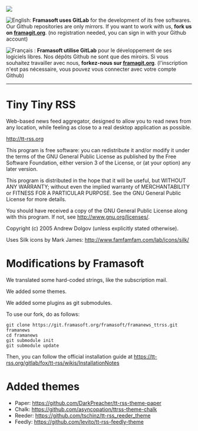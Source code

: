 [![](https://framagit.org/assets/favicon-075eba76312e8421991a0c1f89a89ee81678bcde72319dd3e8047e2a47cd3a42.ico)](https://framagit.org)

![English:](https://upload.wikimedia.org/wikipedia/commons/thumb/a/ae/Flag_of_the_United_Kingdom.svg/20px-Flag_of_the_United_Kingdom.svg.png) **Framasoft uses GitLab** for the development of its free softwares. Our Github repositories are only mirrors.
If you want to work with us, **fork us on [framagit.org](https://framagit.org)**. (no registration needed, you can sign in with your Github account)

![Français :](https://upload.wikimedia.org/wikipedia/commons/thumb/c/c3/Flag_of_France.svg/20px-Flag_of_France.svg.png) **Framasoft utilise GitLab** pour le développement de ses logiciels libres. Nos dépôts Github ne sont que des miroirs.
Si vous souhaitez travailler avec nous, **forkez-nous sur [framagit.org](https://framagit.org)**. (l'inscription n'est pas nécessaire, vous pouvez vous connecter avec votre compte Github)
* * *

Tiny Tiny RSS
=============

Web-based news feed aggregator, designed to allow you to read news from 
any location, while feeling as close to a real desktop application as possible.

http://tt-rss.org

This program is free software: you can redistribute it and/or modify
it under the terms of the GNU General Public License as published by
the Free Software Foundation, either version 3 of the License, or
(at your option) any later version.

This program is distributed in the hope that it will be useful,
but WITHOUT ANY WARRANTY; without even the implied warranty of
MERCHANTABILITY or FITNESS FOR A PARTICULAR PURPOSE.  See the
GNU General Public License for more details.

You should have received a copy of the GNU General Public License
along with this program.  If not, see <http://www.gnu.org/licenses/>.

Copyright (c) 2005 Andrew Dolgov (unless explicitly stated otherwise).

Uses Silk icons by Mark James: http://www.famfamfam.com/lab/icons/silk/

Modifications by Framasoft
==========================

We translated some hard-coded strings, like the subscription mail.

We added some themes.

We added some plugins as git submodules.

To use our fork, do as follows:

```
git clone https://git.framasoft.org/framasoft/framanews_ttrss.git framanews
cd framanews
git submodule init
git submodule update
```

Then, you can follow the official installation guide at <https://tt-rss.org/gitlab/fox/tt-rss/wikis/InstallationNotes>

Added themes
============
* Paper: <https://github.com/DarkPreacher/tt-rss-theme-paper>
* Chalk: <https://github.com/asyncopation/ttrss-theme-chalk>
* Reeder: <https://github.com/tschinz/tt-rss_reeder_theme>
* Feedly: <https://github.com/levito/tt-rss-feedly-theme> 
